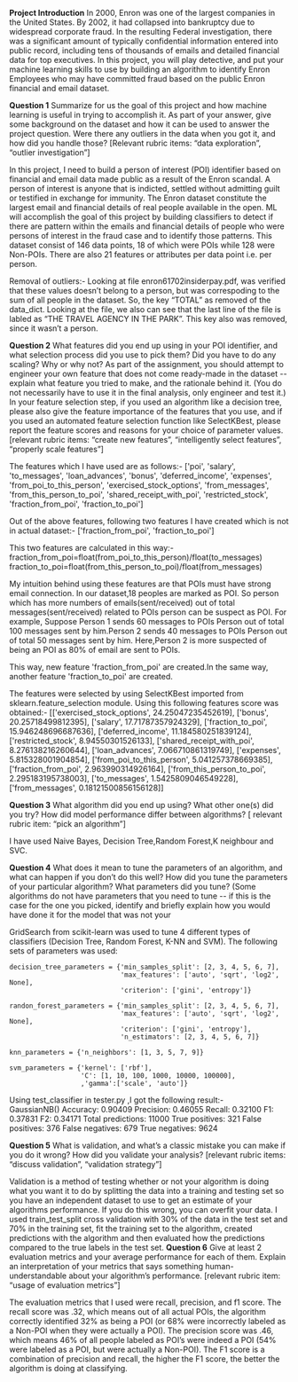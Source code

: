 **Project Introduction**
In 2000, Enron was one of the largest companies in the United States. By 2002, it had collapsed into bankruptcy due to widespread corporate fraud. In the resulting Federal investigation, there was a significant amount of typically confidential information entered into public record, including tens of thousands of emails and detailed financial data for top executives.
In this project, you will play detective, and put your machine learning skills to use by building an algorithm to identify Enron Employees who may have committed fraud based on the public Enron financial and email dataset.

**Question 1**
Summarize for us the goal of this project and how machine learning is useful in trying to accomplish it. As part of your answer, give some background on the dataset and how it can be used to answer the project question. Were there any outliers in the data when you got it, and how did you handle those? [Relevant rubric items: “data exploration”, “outlier investigation”]

In this project, I need to build a person of interest (POI) identifier based on financial and email data made public as a result of the Enron scandal. A person of interest is anyone that is indicted, settled without admitting guilt or testified in exchange for immunity. The Enron dataset constitute the largest email and financial details of real people available in the open. ML will accomplish the goal of this project by building classifiers to detect if there are pattern within the emails and financial details of people who were persons of interest in the fraud case and to identify those patterns. This dataset consist of 146 data points, 18 of which were POIs while 128 were Non-POIs. There are also 21 features or attributes per data point i.e. per person.

Removal of outliers:-
Looking at file enron61702insiderpay.pdf, was verified that these values doesn’t belong to a person, but was correspoding to the sum of all people in the dataset. So, the key “TOTAL” as removed of the data_dict. Looking at the file, we also can see that the last line of the file is labled as “THE TRAVEL AGENCY IN THE PARK”. This key also was removed, since it wasn’t a person.


**Question 2**
What features did you end up using in your POI identifier, and what selection process did you use to pick them? Did you have to do any scaling? Why or why not? As part of the assignment, you should attempt to engineer your own feature that does not come ready-made in the dataset -- explain what feature you tried to make, and the rationale behind it. (You do not necessarily have to use it in the final analysis, only engineer and test it.) In your feature selection step, if you used an algorithm like a decision tree, please also give the feature importance of the features that you use, and if you used an automated feature selection function like SelectKBest, please report the feature scores and reasons for your choice of parameter values. [relevant rubric items: “create new features”, “intelligently select features”, “properly scale features”]

The features which I have used are as follows:-
['poi', 'salary', 'to_messages', 'loan_advances', 'bonus', 'deferred_income', 'expenses', 'from_poi_to_this_person', 'exercised_stock_options', 'from_messages', 'from_this_person_to_poi', 'shared_receipt_with_poi', 'restricted_stock', 'fraction_from_poi', 'fraction_to_poi']

Out of the above features, following two features I have created which is not in actual dataset:-
['fraction_from_poi', 'fraction_to_poi']

This two features are calculated in this way:-
fraction_from_poi=float(from_poi_to_this_person)/float(to_messages)
fraction_to_poi=float(from_this_person_to_poi)/float(from_messages)

My intuition behind using these features are that POIs must have strong email connection. In our dataset,18 peoples are marked as POI. So person which has more numbers of emails(sent/received) out of total messages(sent/received) related to POIs person can be suspect as POI.
For example, Suppose Person 1 sends 60 messages to POIs Person out of total 100 messages sent by him.Person 2 sends 40 messages to POIs Person out of total 50 messages sent by him.
Here,Person 2 is more suspected of being an POI as 80% of email are sent to POIs.

This way, new feature 'fraction_from_poi' are created.In the same way, another feature 'fraction_to_poi' are created.

The features were selected by using SelectKBest imported from sklearn.feature_selection module. Using this following features score was obtained:-
[['exercised_stock_options', 24.25047235452619], ['bonus', 20.25718499812395], ['salary', 17.71787357924329], ['fraction_to_poi', 15.946248696687636], ['deferred_income', 11.184580251839124], ['restricted_stock', 8.94550301526133], ['shared_receipt_with_poi', 8.276138216260644], ['loan_advances', 7.066710861319749], ['expenses', 5.815328001904854], ['from_poi_to_this_person', 5.041257378669385], ['fraction_from_poi', 2.963990314926164], ['from_this_person_to_poi', 2.295183195738003], ['to_messages', 1.5425809046549228], ['from_messages', 0.18121500856156128]]


**Question 3**
What algorithm did you end up using? What other one(s) did you try? How did model performance differ between algorithms? [ relevant rubric item: “pick an algorithm”]

I have used Naive Bayes, Decision Tree,Random Forest,K neighbour and SVC.

**Question 4**
What does it mean to tune the parameters of an algorithm, and what can happen if you don’t do this well? How did you tune the parameters of your particular algorithm? What parameters did you tune? (Some algorithms do not have parameters that you need to tune -- if this is the case for the one you picked, identify and briefly explain how you would have done it for the model that was not your

GridSearch from scikit-learn was used to tune 4 different types of classifiers (Decision Tree, Random Forest, K-NN and SVM). The following sets of parameters was used:
```
decision_tree_parameters = {'min_samples_split': [2, 3, 4, 5, 6, 7],
                            'max_features': ['auto', 'sqrt', 'log2', None],
                            'criterion': ['gini', 'entropy']}

randon_forest_parameters = {'min_samples_split': [2, 3, 4, 5, 6, 7],
                            'max_features': ['auto', 'sqrt', 'log2', None],
                            'criterion': ['gini', 'entropy'],
                            'n_estimators': [2, 3, 4, 5, 6, 7]}

knn_parameters = {'n_neighbors': [1, 3, 5, 7, 9]}

svm_parameters = {'kernel': ['rbf'], 
                  'C': [1, 10, 100, 1000, 10000, 100000],
				  ,'gamma':['scale', 'auto']}
```
Using test_classifier in tester.py ,I got the following result:-	
        GaussianNB()
        Accuracy: 0.90409       Precision: 0.46055      Recall: 0.32100 F1: 0.37831     F2: 0.34171
        Total predictions: 11000        True positives:  321    False positives:  376   False negatives:  679   True negatives: 9624	

**Question 5**
What is validation, and what’s a classic mistake you can make if you do it wrong? How did you validate your analysis? [relevant rubric items: “discuss validation”, “validation strategy”]

Validation is a method of testing whether or not your algorithm is doing what you want it to do by splitting the data into a training and testing set so you have an independent dataset to use to get an estimate of your algorithms performance. If you do this wrong, you can overfit your data. I used train_test_split cross validation with 30% of the data in the test set and 70% in the training set, fit the training set to the algorithm, created predictions with the algorithm and then evaluated how the predictions compared to the true labels in the test set.
**Question 6**
Give at least 2 evaluation metrics and your average performance for each of them. Explain an interpretation of your metrics that says something human-understandable about your algorithm’s performance. [relevant rubric item: “usage of evaluation metrics”]

The evaluation metrics that I used were recall, precision, and f1 score. The recall score was .32, which means out of all actual POIs, the algorithm correctly identified 32% as being a POI (or 68% were incorrectly labeled as a Non-POI when they were actually a POI). The precision score was .46, which means 46% of all people labeled as POI’s were indeed a POI (54% were labeled as a POI, but were actually a Non-POI). The F1 score is a combination of precision and recall, the higher the F1 score, the better the algorithm is doing at classifying.





